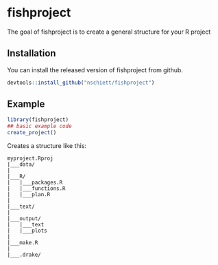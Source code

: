 
<!-- README.md is generated from README.Rmd. Please edit that file -->

# fishproject

<!-- badges: start -->

<!-- badges: end -->

The goal of fishproject is to create a general structure for your R
project

## Installation

You can install the released version of fishproject from github.

``` r
devtools::install_github("nschiett/fishproject")
```

## Example

``` r
library(fishproject)
## basic example code
create_project()
```

Creates a structure like this:

    myproject.Rproj
    |___data/
    |
    |___R/
    |   |___packages.R
    |   |___functions.R
    |   |___plan.R
    |
    |___text/
    |
    |___output/
    |   |___text
    |   |___plots
    |
    |___make.R
    |
    |___.drake/
